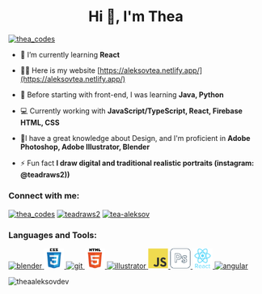 <h1 align="center">Hi 👋, I'm Thea</h1>

<p align="left"> <a href="https://twitter.com/thea_codes" target="blank"><img src="https://img.shields.io/twitter/follow/thea_codes?logo=twitter&style=for-the-badge" alt="thea_codes" /></a> </p>

- 🌱 I’m currently learning **React**

- 👨‍💻 Here is my website [https://aleksovtea.netlify.app/](https://aleksovtea.netlify.app/)

- 👾 Before starting with front-end, I was learning **Java, Python**

- 💻 Currently working with **JavaScript/TypeScript, React, Firebase HTML, CSS**

- 🎨I have a great knowledge about Design, and I'm proficient in **Adobe Photoshop, Adobe Illustrator, Blender**

- ⚡ Fun fact **I draw digital and traditional realistic portraits (instagram: @teadraws2))**

<h3 align="left">Connect with me:</h3>
<p align="left">
<a href="https://twitter.com/thea_codes" target="blank"><img align="center" src="https://camo.githubusercontent.com/d08733f833f1456d0bb577c9455d3849f50a607b7b2a168b1e2db3192380305d/68747470733a2f2f63646e2e6a7364656c6976722e6e65742f6e706d2f73696d706c652d69636f6e7340332e302e312f69636f6e732f747769747465722e737667" alt="thea_codes" height="30" width="40" /></a>
<a href="https://instagram.com/teadraws2" target="blank"><img align="center" src="https://camo.githubusercontent.com/db2eb24936dfefde18969b07126b3a2d70fec0c9679e5cf4a47c91382cf9fa7c/68747470733a2f2f63646e2e6a7364656c6976722e6e65742f6e706d2f73696d706c652d69636f6e7340332e302e312f69636f6e732f696e7374616772616d2e737667" alt="teadraws2" height="30" width="40" /></a>
  <a href="https://linkedin.com/in/tea-aleksov-120252245" target="blank"><img align="center" src="https://camo.githubusercontent.com/a12f97e0370c6c839fe198521c5536f0fb2ea4ec9005247525f5f3c2f2e91e7e/68747470733a2f2f63646e2e6a7364656c6976722e6e65742f6e706d2f73696d706c652d69636f6e7340332e302e312f69636f6e732f6c696e6b6564696e2e737667" alt="tea-aleksov" height="30" width="40" /></a>
</p>
</p>



<h3 align="left">Languages and Tools:</h3>
<p align="left"> <a href="https://www.blender.org/" target="_blank" rel="noreferrer"> <img src="https://download.blender.org/branding/community/blender_community_badge_white.svg" alt="blender" width="40" height="40"/> </a> <a href="https://www.w3schools.com/css/" target="_blank" rel="noreferrer"> <img src="https://raw.githubusercontent.com/devicons/devicon/master/icons/css3/css3-original-wordmark.svg" alt="css3" width="40" height="40"/> </a> <a href="https://git-scm.com/" target="_blank" rel="noreferrer"> <img src="https://www.vectorlogo.zone/logos/git-scm/git-scm-icon.svg" alt="git" width="40" height="40"/> </a> <a href="https://www.w3.org/html/" target="_blank" rel="noreferrer"> <img src="https://raw.githubusercontent.com/devicons/devicon/master/icons/html5/html5-original-wordmark.svg" alt="html5" width="40" height="40"/> </a> <a href="https://www.adobe.com/in/products/illustrator.html" target="_blank" rel="noreferrer"> <img src="https://www.vectorlogo.zone/logos/adobe_illustrator/adobe_illustrator-icon.svg" alt="illustrator" width="40" height="40"/> </a> <a href="https://developer.mozilla.org/en-US/docs/Web/JavaScript" target="_blank" rel="noreferrer"> <img src="https://raw.githubusercontent.com/devicons/devicon/master/icons/javascript/javascript-original.svg" alt="javascript" width="40" height="40"/> </a> 
  <a href="https://www.photoshop.com/en" target="_blank" rel="noreferrer">
    <img src="https://raw.githubusercontent.com/devicons/devicon/master/icons/photoshop/photoshop-line.svg" alt="photoshop" width="40" height="40"/>
  </a> 
  <a href="https://reactjs.org/" target="_blank" rel="noreferrer"> <img src="https://raw.githubusercontent.com/devicons/devicon/master/icons/react/react-original-wordmark.svg" alt="react" width="40" height="40"/> </a>
<a href="https://angular.io/" target="_blank" rel="noreferrer">
    <img src="https://angular.io/assets/images/logos/angular/angular.svg" alt="angular" width="40" height="40"/>
  </a>
</p>

<p><img align="left" src="https://github-readme-stats.vercel.app/api/top-langs?username=theaaleksovdev&show_icons=true&locale=en&layout=compact" alt="theaaleksovdev" /></p>

